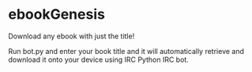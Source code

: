 # ebookGenesis
Download any ebook with just the title!

Run bot.py and enter your book title and it will automatically retrieve and download it onto your device using IRC
Python IRC bot.
